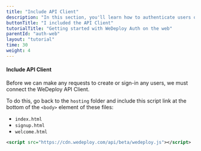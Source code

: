 ```yaml
---
title: "Include API Client"
description: "In this section, you'll learn how to authenticate users on the web using the WeDeploy API Client."
buttonTitle: "I included the API Client"
tutorialTitle: "Getting started with WeDeploy Auth on the web"
parentId: "auth-web"
layout: "tutorial"
time: 30
weight: 4
---
```


#### Include API Client

Before we can make any requests to create or sign-in any users, we must connect the WeDeploy API Client.

To do this, go back to the `hosting` folder and include this script link at the bottom of the `<body>` element of these files:

<ul class="checklist">
	<li><code>index.html</code></li>
	<li><code>signup.html</code></li>
	<li><code>welcome.html</code></li>
</ul>

```xml
<script src="https://cdn.wedeploy.com/api/beta/wedeploy.js"></script>
```
